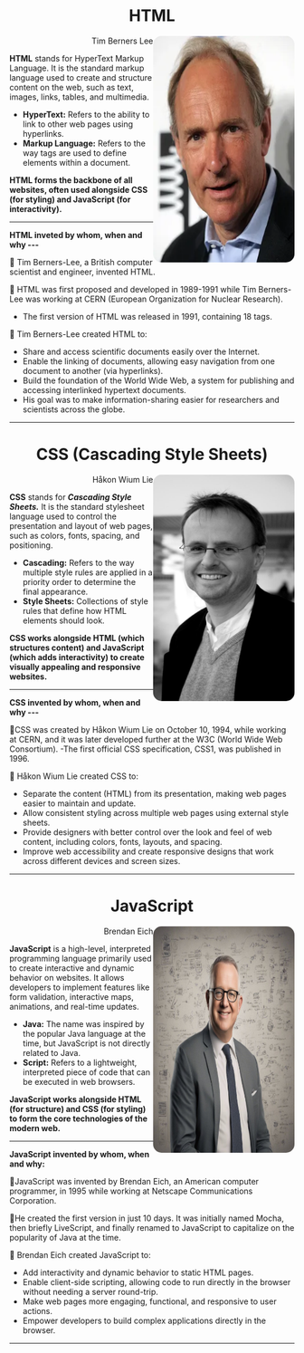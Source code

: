 <h1 align="center">HTML</h1>
<img align="right" src="./images/Html.webp" width="250" height="400" style="border-radius: 15px"/>

<figcaption style="text-align: right;">Tim Berners Lee</figcaption>

**HTML** stands for HyperText Markup Language. It is the standard markup language used to create and structure content on the web, such as text, images, links, tables, and multimedia.

- **HyperText:** Refers to the ability to link to other web pages using hyperlinks.
- **Markup Language:** Refers to the way tags are used to define elements within a document.

**HTML forms the backbone of all websites, often used alongside CSS (for styling) and JavaScript (for interactivity).**

---

**HTML inveted by whom, when and why ---**

🔹  Tim Berners-Lee, a British computer scientist and engineer, invented HTML.

🔹 HTML was first proposed and developed in 1989-1991 while Tim Berners-Lee was working at CERN (European Organization for Nuclear Research). 
  - The first version of HTML was released in 1991, containing 18 tags.

🔹 Tim Berners-Lee created HTML to:
  - Share and access scientific documents easily over the Internet.
  - Enable the linking of documents, allowing easy navigation from one document to another (via hyperlinks).
  - Build the foundation of the World Wide Web, a system for publishing and accessing interlinked hypertext documents.
  - His goal was to make information-sharing easier for researchers and scientists across the globe.

---
<h1 align="center">CSS (Cascading Style Sheets)</h1>
<img align="right" src="./images/css.jpg" width="250" height="400" style="border-radius: 15px"/>
<figcaption style="text-align: right;">Håkon Wium Lie</figcaption>

**CSS** stands for ***Cascading Style Sheets.*** It is the standard stylesheet language used to control the presentation and layout of web pages, such as colors, fonts, spacing, and positioning.

- **Cascading:** Refers to the way multiple style rules are applied in a priority order to determine the final appearance.
- **Style Sheets:** Collections of style rules that define how HTML elements should look.

**CSS works alongside HTML (which structures content) and JavaScript (which adds interactivity) to create visually appealing and responsive websites.**

---
**CSS invented by whom, when and why ---**

🔹CSS was created by Håkon Wium Lie on October 10, 1994, while working at CERN, and it was later developed further at the W3C (World Wide Web Consortium).
-The first official CSS specification, CSS1, was published in 1996.

🔹 Håkon Wium Lie created CSS to:
- Separate the content (HTML) from its presentation, making web pages easier to maintain and update.
- Allow consistent styling across multiple web pages using external style sheets.
- Provide designers with better control over the look and feel of web content, including colors, fonts, layouts, and spacing.
- Improve web accessibility and create responsive designs that work across different devices and screen sizes.

--- 

<h1 align="center">JavaScript</h1>
<img align="right" src="./images/JS.jpg" width="250" height="400" style="border-radius: 15px"/>
<figcaption style="text-align: right">Brendan Eich</figcaption>

**JavaScript** is a high-level, interpreted programming language primarily used to create interactive and dynamic behavior on websites. It allows developers to implement features like form validation, interactive maps, animations, and real-time updates.

- **Java:** The name was inspired by the popular Java language at the time, but JavaScript is not directly related to Java.
- **Script:** Refers to a lightweight, interpreted piece of code that can be executed in web browsers.

**JavaScript works alongside HTML (for structure) and CSS (for styling) to form the core technologies of the modern web.**

---

**JavaScript invented by whom, when and why:**

🔹JavaScript was invented by Brendan Eich, an American computer programmer, in 1995 while working at Netscape Communications Corporation.

🔹He created the first version in just 10 days. It was initially named Mocha, then briefly LiveScript, and finally renamed to JavaScript to capitalize on the popularity of Java at the time.

🔹 Brendan Eich created JavaScript to:

- Add interactivity and dynamic behavior to static HTML pages.
- Enable client-side scripting, allowing code to run directly in the browser without needing a server round-trip.
- Make web pages more engaging, functional, and responsive to user actions.
- Empower developers to build complex applications directly in the browser.

---

